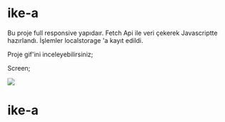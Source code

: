 # ike-a
Bu proje full responsive yapıdaır.
Fetch Api ile veri çekerek Javascriptte hazırlandı.
İşlemler localstorage 'a kayıt edildi.

Proje gif'ini inceleyebilirsiniz;

Screen;


![](./images/mobile.gif)


# ike-a
